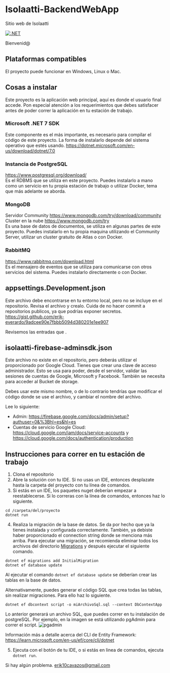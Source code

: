 # Isolaatti-BackendWebApp
Sitio web de Isolaatti

[![.NET](https://github.com/Isolaatti-Software/IsolaattiWebsite/actions/workflows/dotnet.yml/badge.svg)](https://github.com/Isolaatti-Software/IsolaattiWebsite/actions/workflows/dotnet.yml)

Bienvenid@

## Plataformas compatibles
El proyecto puede funcionar en Windows, Linux o Mac.

## Cosas a instalar
Este proyecto es la aplicación web principal, aquí es donde el usuario final accede. Pon especial
atención a los requerimientos que debes satisfacer antes de poder correr la aplicación
en tu estación de trabajo.

### Microsoft .NET 7 SDK 
Este componente es el más importante, es necesario para compilar el código de este proyecto. La forma de instalarlo depende
del sistema operativo que estés usando. https://dotnet.microsoft.com/en-us/download/dotnet/7.0

### Instancia de PostgreSQL
https://www.postgresql.org/download/  
Es el RDBMS que se utiliza en este proyecto. Puedes instalarlo a mano como un servicio en
tu propia estación de trabajo o utilizar Docker, tema que más adelante se aborda.

### MongoDB
Servidor Community https://www.mongodb.com/try/download/community  
Cluster en la nube https://www.mongodb.com/try  
Es una base de datos de documentos, se utiliza en algunas partes de este proyecto. Puedes instalarlo en tu propia maquina utilizando
el Community Server, utilizar un cluster gratuito de Atlas o con Docker.

### RabbitMQ
https://www.rabbitmq.com/download.html  
Es el mensajero de eventos que se utiliza para comunicarse con otros servicios del sistema. Puedes instalarlo directamente
o con Docker. 




## appsettings.Development.json
Este archivo debe encontrarse en tu entorno local, pero no se incluye en el repositorio. Revisa el archivo y crealo. Cuida de no hacer commit a repositorios publicos,
ya que podrías exponer secretos.
https://gist.github.com/erik-everardo/9adcee90e7fbbb5094d380201e1ee907

Revisemos las entradas que .



## isolaatti-firebase-adminsdk.json
Este archivo no existe en el repositorio, pero deberás utilizar el proporcionado por Google Cloud.
Tienes que crear una clave de acceso administrador. Esto se usa para poder, desde el servidor, validar las sesiones de cuentas
de Google, Microsoft y Facebook. También se necesita para acceder al Bucket de storage.

Debes usar este mismo nombre, o de lo contrario tendrías que modificar el código donde se use el archivo, y cambiar el nombre del archivo.

Lee lo siguiente:
* Admin: https://firebase.google.com/docs/admin/setup?authuser=0&%3Bhl=es&hl=es
* Cuentas de servicio Google Cloud: https://cloud.google.com/iam/docs/service-accounts y https://cloud.google.com/docs/authentication/production


## Instrucciones para correr en tu estación de trabajo
1. Clona el repositorio
2. Abre la solución con tu IDE. Si no usas un IDE, entonces desplazate hasta la carpeta del proyecto con tu línea de comandos.
3. Si estás en un IDE, los paquetes nuget deberían empezar a reestablecerse. Si lo correras con la línea de comandos, entonces haz lo siguiente.
```
cd /carpeta/del/proyecto
dotnet run
```

4. Realiza la migración de la base de datos. Se da por hecho que ya la tienes instalada y configurada correctamente. También, ya debiste haber
   proporcionado el connection string donde se menciona más arriba. Para ejecutar una migración, se recomienda eliminar todos los archivos del
   directorio [Migrations](/Migrations) y después ejecutar el siguiente comando.
```shell
dotnet ef migrations add InitialMigration
dotnet ef database update
```
Al ejecutar el comando `dotnet ef database update` se deberían crear las tablas en la base de datos.

Alternativamente, puedes generar el código SQL que crea todas las tablas, sin realizar migraciones. Para ello haz lo siguiente.
```shell
dotnet ef dbcontext script -o miArchivoSql.sql --context DbContextApp
```
Lo anterior generará un archivo SQL, que puedes correr en tu instalación de postgreSQL. Por ejemplo, en la imagen se está utilizando pgAdmin para
correr el script.
![pgadmin](https://user-images.githubusercontent.com/43968631/193508789-68e7bae5-8ca1-4314-b488-e9e0bcd65395.png)


Información más a detalle acerca del CLI de Entity Framework: https://learn.microsoft.com/en-us/ef/core/cli/dotnet

5. Ejecuta con el botón de tu IDE, o si estás en linea de comandos, ejecuta `dotnet run`.

Si hay algún problema. erik10cavazos@gmail.com
